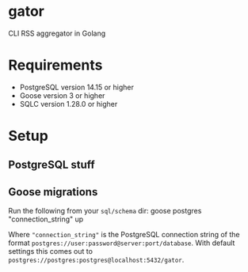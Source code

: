 # gator
CLI RSS aggregator in Golang

# Requirements
- PostgreSQL version 14.15 or higher
- Goose version 3 or higher
- SQLC version 1.28.0 or higher

# Setup
## PostgreSQL stuff
## Goose migrations
Run the following from your `sql/schema` dir:
    goose postgres "connection_string" up

Where `"connection_string"` is the PostgreSQL connection string of the format `postgres://user:password@server:port/database`. With default settings this comes out to `postgres://postgres:postgres@localhost:5432/gator`.